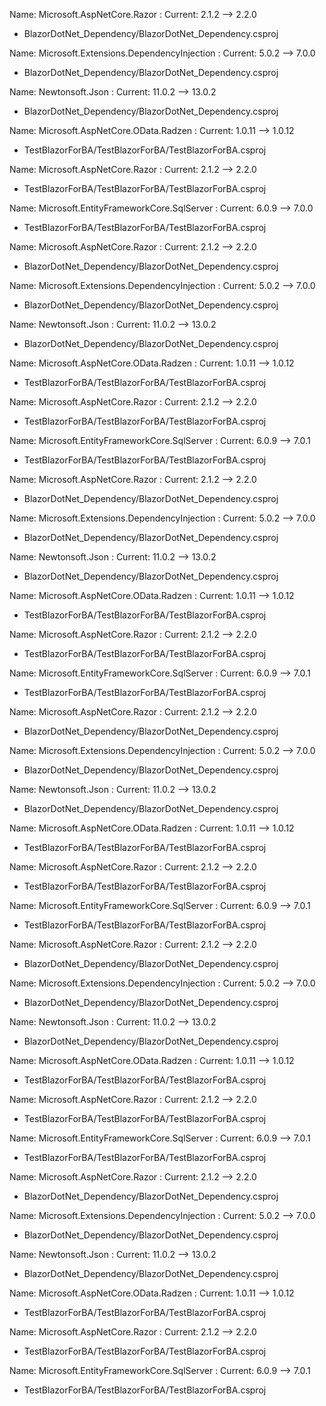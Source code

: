 
 
 Name: Microsoft.AspNetCore.Razor : Current: 2.1.2 --> 2.2.0 
 - BlazorDotNet_Dependency/BlazorDotNet_Dependency.csproj
 
 Name: Microsoft.Extensions.DependencyInjection : Current: 5.0.2 --> 7.0.0 
 - BlazorDotNet_Dependency/BlazorDotNet_Dependency.csproj
 
 Name: Newtonsoft.Json : Current: 11.0.2 --> 13.0.2 
 - BlazorDotNet_Dependency/BlazorDotNet_Dependency.csproj
 
 Name: Microsoft.AspNetCore.OData.Radzen : Current: 1.0.11 --> 1.0.12 
 - TestBlazorForBA/TestBlazorForBA/TestBlazorForBA.csproj
 
 Name: Microsoft.AspNetCore.Razor : Current: 2.1.2 --> 2.2.0 
 - TestBlazorForBA/TestBlazorForBA/TestBlazorForBA.csproj
 
 Name: Microsoft.EntityFrameworkCore.SqlServer : Current: 6.0.9 --> 7.0.0 
 - TestBlazorForBA/TestBlazorForBA/TestBlazorForBA.csproj
 
 Name: Microsoft.AspNetCore.Razor : Current: 2.1.2 --> 2.2.0 
 - BlazorDotNet_Dependency/BlazorDotNet_Dependency.csproj
 
 Name: Microsoft.Extensions.DependencyInjection : Current: 5.0.2 --> 7.0.0 
 - BlazorDotNet_Dependency/BlazorDotNet_Dependency.csproj
 
 Name: Newtonsoft.Json : Current: 11.0.2 --> 13.0.2 
 - BlazorDotNet_Dependency/BlazorDotNet_Dependency.csproj
 
 Name: Microsoft.AspNetCore.OData.Radzen : Current: 1.0.11 --> 1.0.12 
 - TestBlazorForBA/TestBlazorForBA/TestBlazorForBA.csproj
 
 Name: Microsoft.AspNetCore.Razor : Current: 2.1.2 --> 2.2.0 
 - TestBlazorForBA/TestBlazorForBA/TestBlazorForBA.csproj
 
 Name: Microsoft.EntityFrameworkCore.SqlServer : Current: 6.0.9 --> 7.0.1 
 - TestBlazorForBA/TestBlazorForBA/TestBlazorForBA.csproj
 
 Name: Microsoft.AspNetCore.Razor : Current: 2.1.2 --> 2.2.0 
 - BlazorDotNet_Dependency/BlazorDotNet_Dependency.csproj
 
 Name: Microsoft.Extensions.DependencyInjection : Current: 5.0.2 --> 7.0.0 
 - BlazorDotNet_Dependency/BlazorDotNet_Dependency.csproj
 
 Name: Newtonsoft.Json : Current: 11.0.2 --> 13.0.2 
 - BlazorDotNet_Dependency/BlazorDotNet_Dependency.csproj
 
 Name: Microsoft.AspNetCore.OData.Radzen : Current: 1.0.11 --> 1.0.12 
 - TestBlazorForBA/TestBlazorForBA/TestBlazorForBA.csproj
 
 Name: Microsoft.AspNetCore.Razor : Current: 2.1.2 --> 2.2.0 
 - TestBlazorForBA/TestBlazorForBA/TestBlazorForBA.csproj
 
 Name: Microsoft.EntityFrameworkCore.SqlServer : Current: 6.0.9 --> 7.0.1 
 - TestBlazorForBA/TestBlazorForBA/TestBlazorForBA.csproj
 
 Name: Microsoft.AspNetCore.Razor : Current: 2.1.2 --> 2.2.0 
 - BlazorDotNet_Dependency/BlazorDotNet_Dependency.csproj
 
 Name: Microsoft.Extensions.DependencyInjection : Current: 5.0.2 --> 7.0.0 
 - BlazorDotNet_Dependency/BlazorDotNet_Dependency.csproj
 
 Name: Newtonsoft.Json : Current: 11.0.2 --> 13.0.2 
 - BlazorDotNet_Dependency/BlazorDotNet_Dependency.csproj
 
 Name: Microsoft.AspNetCore.OData.Radzen : Current: 1.0.11 --> 1.0.12 
 - TestBlazorForBA/TestBlazorForBA/TestBlazorForBA.csproj
 
 Name: Microsoft.AspNetCore.Razor : Current: 2.1.2 --> 2.2.0 
 - TestBlazorForBA/TestBlazorForBA/TestBlazorForBA.csproj
 
 Name: Microsoft.EntityFrameworkCore.SqlServer : Current: 6.0.9 --> 7.0.1 
 - TestBlazorForBA/TestBlazorForBA/TestBlazorForBA.csproj
 
 Name: Microsoft.AspNetCore.Razor : Current: 2.1.2 --> 2.2.0 
 - BlazorDotNet_Dependency/BlazorDotNet_Dependency.csproj
 
 Name: Microsoft.Extensions.DependencyInjection : Current: 5.0.2 --> 7.0.0 
 - BlazorDotNet_Dependency/BlazorDotNet_Dependency.csproj
 
 Name: Newtonsoft.Json : Current: 11.0.2 --> 13.0.2 
 - BlazorDotNet_Dependency/BlazorDotNet_Dependency.csproj
 
 Name: Microsoft.AspNetCore.OData.Radzen : Current: 1.0.11 --> 1.0.12 
 - TestBlazorForBA/TestBlazorForBA/TestBlazorForBA.csproj
 
 Name: Microsoft.AspNetCore.Razor : Current: 2.1.2 --> 2.2.0 
 - TestBlazorForBA/TestBlazorForBA/TestBlazorForBA.csproj
 
 Name: Microsoft.EntityFrameworkCore.SqlServer : Current: 6.0.9 --> 7.0.1 
 - TestBlazorForBA/TestBlazorForBA/TestBlazorForBA.csproj
 
 Name: Microsoft.AspNetCore.Razor : Current: 2.1.2 --> 2.2.0 
 - BlazorDotNet_Dependency/BlazorDotNet_Dependency.csproj
 
 Name: Microsoft.Extensions.DependencyInjection : Current: 5.0.2 --> 7.0.0 
 - BlazorDotNet_Dependency/BlazorDotNet_Dependency.csproj
 
 Name: Newtonsoft.Json : Current: 11.0.2 --> 13.0.2 
 - BlazorDotNet_Dependency/BlazorDotNet_Dependency.csproj
 
 Name: Microsoft.AspNetCore.OData.Radzen : Current: 1.0.11 --> 1.0.12 
 - TestBlazorForBA/TestBlazorForBA/TestBlazorForBA.csproj
 
 Name: Microsoft.AspNetCore.Razor : Current: 2.1.2 --> 2.2.0 
 - TestBlazorForBA/TestBlazorForBA/TestBlazorForBA.csproj
 
 Name: Microsoft.EntityFrameworkCore.SqlServer : Current: 6.0.9 --> 7.0.1 
 - TestBlazorForBA/TestBlazorForBA/TestBlazorForBA.csproj